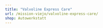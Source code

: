 ```yaml
---
title: "Valvoline Express Care"
url: /mission-viejo/valvoline-express-care/
shop: Autowerkstatt
---
```

